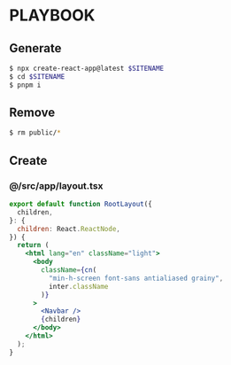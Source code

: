 # PLAYBOOK

## Generate

```sh
$ npx create-react-app@latest $SITENAME
$ cd $SITENAME
$ pnpm i
```

## Remove

```sh
$ rm public/*
```

## Create

### @/src/app/layout.tsx

```jsx
export default function RootLayout({
  children,
}: {
  children: React.ReactNode,
}) {
  return (
    <html lang="en" className="light">
      <body
        className={cn(
          "min-h-screen font-sans antialiased grainy",
          inter.className
        )}
      >
        <Navbar />
        {children}
      </body>
    </html>
  );
}
```
